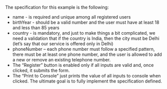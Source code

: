The specification for this example is the following:
- name - is required and unique among all registered users
- birthYear - should be a valid number and the user must have at least 18 and less than 85 years
- country - is mandatory, and just to make things a bit complicated, we need a validation that if the country is India, then the city must be Delhi (let’s say that our service is offered only in Delhi)
- phoneNumber – each phone number must follow a specified pattern, there must be at least one phone number, and the user is allowed to add a new or remove an existing telephone number.
- The “Register” button is enabled only if all inputs are valid and, once clicked, it submits the form.
- The “Print to Console” just prints the value of all inputs to console when clicked.
The ultimate goal is to fully implement the specification defined.
